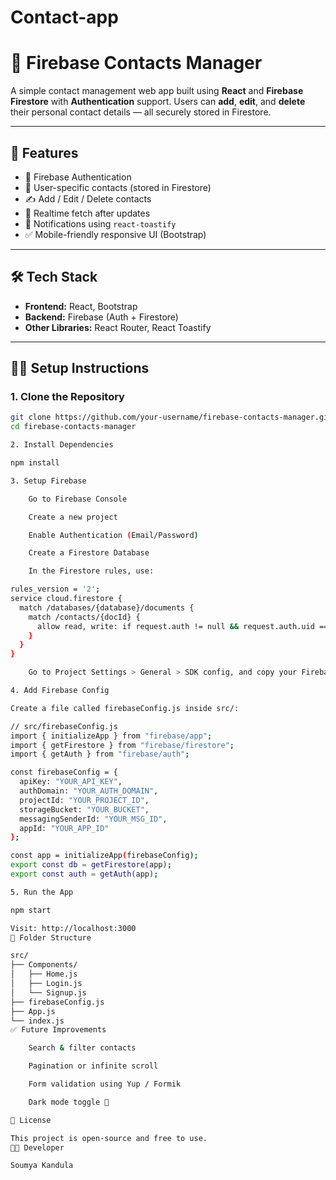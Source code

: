 # Contact-app
# 📇 Firebase Contacts Manager

A simple contact management web app built using **React** and **Firebase Firestore** with **Authentication** support. Users can **add**, **edit**, and **delete** their personal contact details — all securely stored in Firestore.

---

## 🚀 Features

- 🔐 Firebase Authentication
- 📁 User-specific contacts (stored in Firestore)
- ✍️ Add / Edit / Delete contacts
- 🔄 Realtime fetch after updates
- 💬 Notifications using `react-toastify`
- ✅ Mobile-friendly responsive UI (Bootstrap)

---

## 🛠 Tech Stack

- **Frontend:** React, Bootstrap
- **Backend:** Firebase (Auth + Firestore)
- **Other Libraries:** React Router, React Toastify

---

## 🧑‍💻 Setup Instructions

### 1. Clone the Repository

```bash
git clone https://github.com/your-username/firebase-contacts-manager.git
cd firebase-contacts-manager

2. Install Dependencies

npm install

3. Setup Firebase

    Go to Firebase Console

    Create a new project

    Enable Authentication (Email/Password)

    Create a Firestore Database

    In the Firestore rules, use:

rules_version = '2';
service cloud.firestore {
  match /databases/{database}/documents {
    match /contacts/{docId} {
      allow read, write: if request.auth != null && request.auth.uid == resource.data.userId;
    }
  }
}

    Go to Project Settings > General > SDK config, and copy your Firebase config.

4. Add Firebase Config

Create a file called firebaseConfig.js inside src/:

// src/firebaseConfig.js
import { initializeApp } from "firebase/app";
import { getFirestore } from "firebase/firestore";
import { getAuth } from "firebase/auth";

const firebaseConfig = {
  apiKey: "YOUR_API_KEY",
  authDomain: "YOUR_AUTH_DOMAIN",
  projectId: "YOUR_PROJECT_ID",
  storageBucket: "YOUR_BUCKET",
  messagingSenderId: "YOUR_MSG_ID",
  appId: "YOUR_APP_ID"
};

const app = initializeApp(firebaseConfig);
export const db = getFirestore(app);
export const auth = getAuth(app);

5. Run the App

npm start

Visit: http://localhost:3000
📂 Folder Structure

src/
├── Components/
│   ├── Home.js
│   ├── Login.js
│   └── Signup.js
├── firebaseConfig.js
├── App.js
└── index.js
✅ Future Improvements

    Search & filter contacts

    Pagination or infinite scroll

    Form validation using Yup / Formik

    Dark mode toggle 🌙

📄 License

This project is open-source and free to use.
👨‍💻 Developer

Soumya Kandula
